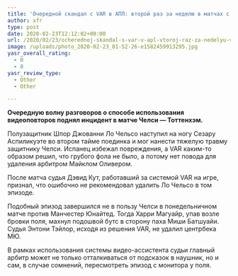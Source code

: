 ```yaml
---
title: 'Очередной скандал с VAR в АПЛ: второй раз за неделю в матчах с Челси'
author: xfr
type: post
date: 2020-02-23T12:12:02+00:00
url: /2020/02/23/ocherednoj-skandal-s-var-v-apl-vtoroj-raz-za-nedelyu-v-matchah-s-chelsi/
image: /uploads/photo_2020-02-23_01-52-26-e1582459913295.jpg
yasr_overall_rating:
  - 0
  - 0
yasr_review_type:
  - Other
  - Other

---
```

**Очередную волну разговоров о способе использования видеоповторов поднял инцидент в матче Челси &#8212; Тоттенхэм.**

Полузащитник Шпор Джованни Ло Чельсо наступил на ногу Сезару Аспиликуэте во втором тайме поединка и мог нанести тяжелую травму защитнику Челси. Испанец избежал повреждения, а VAR каким-то образом решил, что грубого фола не было, а потому нет повода для удаления арбитром Майклом Оливером.

После матча судья Дэвид Кут, работавший за системой VAR на игре, признал, что ошибочно не рекомендовал удалить Ло Чельсо в том эпизоде.

Подобный эпизод завершился не в пользу Челси в понедельничном матче против Манчестер Юнайтед. Тогда Харри Магуайр, упав возле бровки поля, махнул подошвой бутс в сторону паха Миши Батшуайи. Судья Энтони Тэйлор, исходя из решения VAR, не удалил центрбека МЮ.

В рамках использования системы видео-ассистента судьи главный арбитр может не только отталкиваться от подсказок в наушник, но и сам, в случае сомнений, пересмотреть эпизод с монитора у поля.
